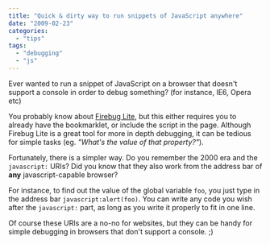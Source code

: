 ```yaml
---
title: "Quick & dirty way to run snippets of JavaScript anywhere"
date: "2009-02-23"
categories:
  - "tips"
tags:
  - "debugging"
  - "js"
---
```


Ever wanted to run a snippet of JavaScript on a browser that doesn't support a console in order to debug something? (for instance, IE6, Opera etc)

You probably know about [Firebug Lite](http://getfirebug.com/lite.html), but this either requires you to already have the bookmarklet, or include the script in the page. Although Firebug Lite is a great tool for more in depth debugging, it can be tedious for simple tasks (eg. _"What's the value of that property?"_).

Fortunately, there is a simpler way. Do you remember the 2000 era and the `javascript:` URIs? Did you know that they also work from the address bar of **any** javascript-capable browser?

For instance, to find out the value of the global variable `foo`, you just type in the address bar `javascript:alert(foo)`. You can write any code you wish after the `javascript:` part, as long as you write it properly to fit in one line.

Of course these URIs are a no-no for websites, but they can be handy for simple debugging in browsers that don't support a console. ;)
